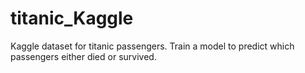 # titanic_Kaggle
 Kaggle dataset for titanic passengers. Train a model to predict which passengers either died or survived.
